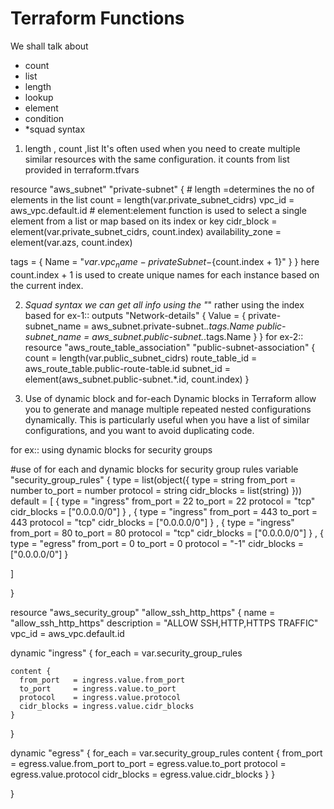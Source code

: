 #           Terraform Functions

We shall talk about
- count
- list
- length
- lookup
- element
- condition
- *squad syntax

1) length , count ,list 
 It's often used when you need to create multiple similar resources with the same configuration.
 it counts from list provided in terraform.tfvars

 resource "aws_subnet" "private-subnet" {
    # length =determines the no of elements in the list
  count             = length(var.private_subnet_cidrs)
  vpc_id            = aws_vpc.default.id
    # element:element function is used to select a single element from a list or map based on its index or key
  cidr_block        = element(var.private_subnet_cidrs, count.index)
  availability_zone = element(var.azs, count.index)

  tags = {
    Name = "${var.vpc_name}-privateSubnet-${count.index + 1}"
  }
 }
here count.index + 1 is used to create unique names for each instance based on the current index.

2) *Squad syntax
we can get all info using the "*" rather using the index based
    for ex-1::
    outputs "Network-details"
    {
        Value = {
            private-subnet_name = aws_subnet.private-subnet.*.tags.Name
    public-subnet_name  = aws_subnet.public-subnet.*.tags.Name
        }
    }
    for ex-2::
        resource "aws_route_table_association" "public-subnet-association" {
        count          = length(var.public_subnet_cidrs)
        route_table_id = aws_route_table.public-route-table.id
        subnet_id      = element(aws_subnet.public-subnet.*.id, count.index)
}


3) Use of dynamic block and for-each
Dynamic blocks in Terraform allow you to generate and manage multiple repeated nested configurations 
dynamically. This is particularly useful when you have a list of similar configurations, and you want
to avoid duplicating code.

for ex:: using dynamic blocks for security groups

#use of for each and dynamic blocks for security group rules
variable "security_group_rules" {
  type = list(object({
    type        = string
    from_port   = number
    to_port     = number
    protocol    = string
    cidr_blocks = list(string)
  }))
  default = [
    {
      type        = "ingress"
      from_port   = 22
      to_port     = 22
      protocol    = "tcp"
      cidr_blocks = ["0.0.0.0/0"]
    }
    ,
    {
      type        = "ingress"
      from_port   = 443
      to_port     = 443
      protocol    = "tcp"
      cidr_blocks = ["0.0.0.0/0"]
    }
    ,
    {
      type        = "ingress"
      from_port   = 80
      to_port     = 80
      protocol    = "tcp"
      cidr_blocks = ["0.0.0.0/0"]
    }
    ,
    {
      type        = "egress"
      from_port   = 0
      to_port     = 0
      protocol    = "-1"
      cidr_blocks = ["0.0.0.0/0"]
    }

  ]


}

resource "aws_security_group" "allow_ssh_http_https" {
  name        = "allow_ssh_http_https"
  description = "ALLOW SSH,HTTP,HTTPS TRAFFIC"
  vpc_id      = aws_vpc.default.id

  dynamic "ingress" {
    for_each = var.security_group_rules

    content {
      from_port   = ingress.value.from_port
      to_port     = ingress.value.to_port
      protocol    = ingress.value.protocol
      cidr_blocks = ingress.value.cidr_blocks
    }
  }

  dynamic "egress" {
    for_each = var.security_group_rules
    content {
      from_port   = egress.value.from_port
      to_port     = egress.value.to_port
      protocol    = egress.value.protocol
      cidr_blocks = egress.value.cidr_blocks
    }
  }

}
